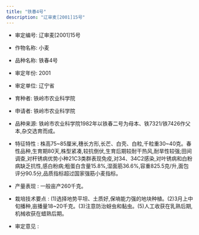 ```yaml
---
title: "铁春4号"
description: "辽审麦[2001]15号"
---
```

* 审定编号:  辽审麦[2001]15号

*  作物名称:  小麦

*  品种名称:  铁春4号

*  审定年份:  2001

*  审定单位:  辽宁省

* 育种者:  铁岭市农业科学院

*  申请者:  铁岭市农业科学院

*  品种来源:  铁岭市农业科学院1982年以铁春二号为母本、铁7321/铁7426作父本,杂交选育而成。

*  特征特性 : 
株高75~85厘米,穗长方形,长芒、白壳、白粒,千粒重30~40克。春性品种,生育期80天,株型紧凑,较抗倒伏,生育后期较耐干热风,耐旱性较强;田间调查,对秆锈病优势小种21C3类群表现免疫,对34、34C2感染,对叶锈病和白粉病缺乏抗性,感白粉病;粗蛋白含量15.8%,湿面筋36.6%,容重825.5克/升,面包评分90.5分,品质指标超过国家强筋小麦指标。
 
*  产量表现 : 
一般亩产260千克。

*  栽培技术要点 : 
(1)选择地势平坦、土质好,保墒能力强的地块种植。(2)3月上中旬播种,亩播量18~20千克。(3)注意防治蚜虫和黏虫。(5)人工收获在乳熟后期,机械收获在蜡熟后期。

*  审定意见 : 

